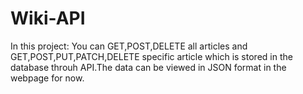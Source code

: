 # Wiki-API
In this project: You can GET,POST,DELETE all articles and GET,POST,PUT,PATCH,DELETE specific article which is stored in the database throuh API.The data can be viewed in JSON format in the webpage for now.
